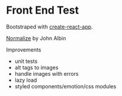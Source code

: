 # Front End Test

Bootstraped with [create-react-app](https://github.com/facebook/create-react-app).

[Normalize](https://github.com/JohnAlbin/) by John Albin

Improvements

* unit tests
* alt tags to images
* handle images with errors 
* lazy load
* styled components/emotion/css modules

